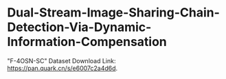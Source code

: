 # Dual-Stream-Image-Sharing-Chain-Detection-Via-Dynamic-Information-Compensation
"F-4OSN-SC" Dataset Download Link: https://pan.quark.cn/s/e6007c2a4d6d.
